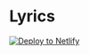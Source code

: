 # Lyrics

[![Deploy to Netlify](https://www.netlify.com/img/deploy/button.svg)](https://app.netlify.com/start/deploy?repository=https://github.com/dchaley/netlify-ng7)
